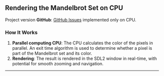 ## Rendering the Mandelbrot Set on СPU
Project version **GitHub**: [GitHub Issues](https://github.com/your_username/CudaMandelbrotSet) implemented only on CPU.
### How It Works
1. **Parallel computing CPU**: The CPU calculates the color of the pixels in parallel. An exit time algorithm is used to determine whether a pixel is part of the Mandelbrot set and its color.
2. **Rendering**: The result is rendered in the SDL2 window in real-time, with potential for smooth zooming and navigation.
---
